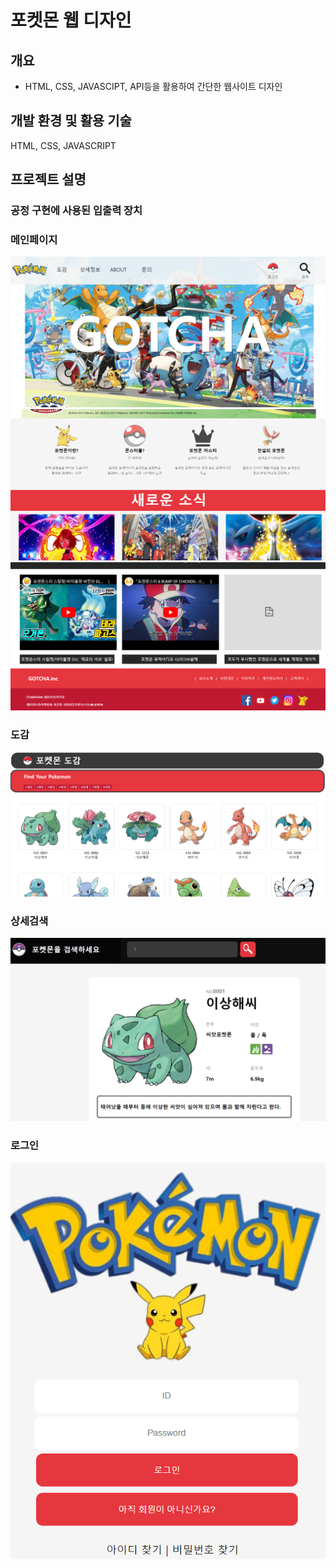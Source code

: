 
# **포켓몬 웹 디자인**

## **개요**
- HTML, CSS, JAVASCIPT, API등을 활용하여 간단한 웹사이트 디자인



## **개발 환경 및 활용 기술**
HTML, CSS, JAVASCRIPT



## **프로젝트 설명**

### **공정 구현에 사용된 입출력 장치**



### **메인페이지**

![메인페이지](./Image/image1.png)
![메인페이지](./Image/image2.png)
![메인페이지](./Image/image3.png)

### **도감**

![도감](./Image/image4.png)


### **상세검색**

![상세검색](./Image/image5.png)

### **로그인**

![로그인](./Image/image6.png)

